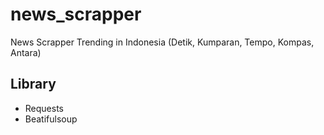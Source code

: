 # news_scrapper
News Scrapper Trending in Indonesia (Detik, Kumparan, Tempo, Kompas, Antara)

## Library
- Requests
- Beatifulsoup
